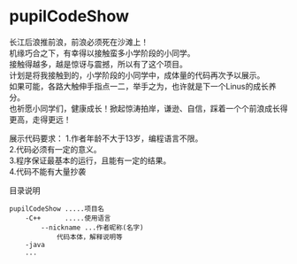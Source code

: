 # pupilCodeShow
长江后浪推前浪，前浪必须死在沙滩上！  			
机缘巧合之下，有幸得以接触蛮多小学阶段的小同学。    
接触得越多，越是惊讶与震撼，所以有了这个项目。    
计划是将我接触到的，小学阶段的小同学中，成体量的代码再次予以展示。    
如果可能，各路大触伸手指点一二，举手之为，也许就是下一个Linus的成长养分。    
也祈愿小同学们，健康成长！掀起惊涛拍岸，谦逊、自信，踩着一个个前浪成长得更高，走得更远！    



展示代码要求：
1.作者年龄不大于13岁，编程语言不限。  
2.代码必须有一定的意义。  
3.程序保证最基本的运行，且能有一定的结果。  
4.代码不能有大量抄袭  


目录说明


	pupilCodeShow .....项目名
		-C++	  .....使用语言
			--nickname ...作者昵称(名字)
				代码本体，解释说明等
		-java
		...
	

